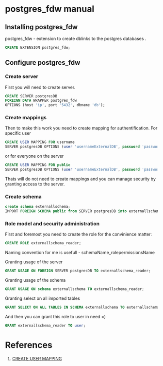 # postgres_fdw manual
## Installing postgres_fdw 
postgres_fdw - extension to create dblinks to the postgres databases .

```sql 
CREATE EXTENSION postgres_fdw;
```

## Configure postgres_fdw

### Create server
First you will need to create server.
```sql 
CREATE SERVER postgresDB
FOREIGN DATA WRAPPER postgres_fdw
OPTIONS (host 'ip', port '5432', dbname 'db');
```

### Create mappings
Then to make this work you need to create mapping for authentification. For specific user
```sql
CREATE USER MAPPING FOR username 
SERVER postgresDB OPTIONS (user 'usernameExternalDB', password 'password Externall DB');
```
or for everyone on the server 
```sql
CREATE USER MAPPING FOR public 
SERVER postgresDB OPTIONS (user 'usernameExternalDB', password 'password Externall DB');
```
Thats will do not need to create mappings  and you can manage security by granting access to the server. 


### Create schema
```sql
create schema externallschema;
IMPORT FOREIGN SCHEMA public from SERVER postgresDB into externallschema;
```

### Role model and security administration

First and foremost you need to create the role for the convinience matter: 
```sql
CREATE ROLE externallschema_reader;
```
Naming convention for me is usefull - schemaName_rolepermissionsName 

Granting usage of the server 
```sql
GRANT USAGE ON FOREIGN SERVER postgresDB TO externallschema_reader;
```
Granting usage of the schema 
```sql
GRANT USAGE ON schema externallschema TO externallschema_reader;
```

Granting select on all imported tables
```sql
GRANT SELECT ON ALL TABLES IN SCHEMA externallschema TO externallschema_reader;
```

And then you can grant this role to user in need =) 

```sql
GRANT externallschema_reader TO user;
```

# References 

1. [CREATE USER MAPPING](https://www.postgresql.org/docs/current/sql-createusermapping.html)